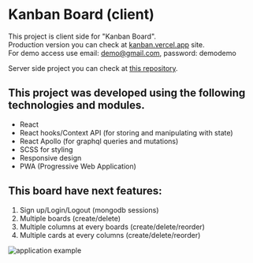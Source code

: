 # Kanban Board (client)

This project is client side for "Kanban Board".  
Production version you can check at [kanban.vercel.app](https://kanban.vercel.app) site.  
For demo access use email: demo@gmail.com, password: demodemo

Server side project you can check at [this repository](https://github.com/alexneo2003/kanban-board-server).

## This project was developed using the following technologies and modules.

- React
- React hooks/Context API (for storing and manipulating with state)
- React Apollo (for graphql queries and mutations)
- SCSS for styling
- Responsive design
- PWA (Progressive Web Application)

## This board have next features:

1. Sign up/Login/Logout (mongodb sessions)
2. Multiple boards (create/delete)
3. Multiple columns at every boards (create/delete/reorder)
4. Multiple cards at every columns (create/delete/reorder)

![application example](demo.gif)
